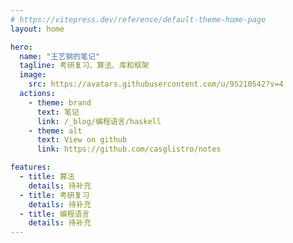 ```yaml
---
# https://vitepress.dev/reference/default-theme-home-page
layout: home

hero:
  name: "王艺钢的笔记"
  tagline: 考研复习、算法、库和框架
  image:
    src: https://avatars.githubusercontent.com/u/95210542?v=4
  actions:
    - theme: brand
      text: 笔记
      link: /_blog/编程语言/haskell
    - theme: alt
      text: View on github
      link: https://github.com/casglistro/notes

features:
  - title: 算法
    details: 待补充
  - title: 考研复习
    details: 待补充
  - title: 编程语言
    details: 待补充
---
```



